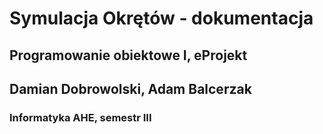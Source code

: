 # Symulacja Okrętów - dokumentacja
## Programowanie obiektowe I, eProjekt
## Damian Dobrowolski, Adam Balcerzak
### Informatyka AHE, semestr III
